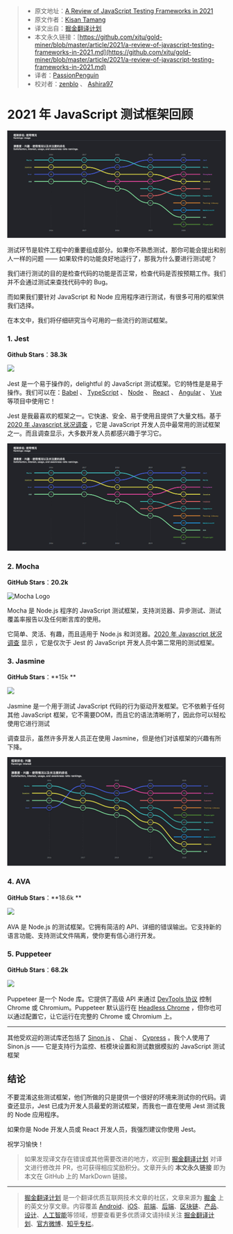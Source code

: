 > * 原文地址：[A Review of JavaScript Testing Frameworks in 2021](https://medium.com/javascript-in-plain-english/a-review-of-javascript-testing-frameworks-in-2021-fe5934567c2a)
> * 原文作者：[Kisan Tamang](https://medium.com/@kisantamang)
> * 译文出自：[掘金翻译计划](https://github.com/xitu/gold-miner)
> * 本文永久链接：[https://github.com/xitu/gold-miner/blob/master/article/2021/a-review-of-javascript-testing-frameworks-in-2021.md](https://github.com/xitu/gold-miner/blob/master/article/2021/a-review-of-javascript-testing-frameworks-in-2021.md)
> * 译者：[PassionPenguin](https://github.com/PassionPenguin)
> * 校对者：[zenblo](https://github.com/zenblo) 、 [Ashira97](https://github.com/Ashira97)

# 2021 年 JavaScript 测试框架回顾

![JavaScript 测试框架的使用情况，数据来源《2020 年 Javascript 状况调查》](https://github.com/PassionPenguin/gold-miner-images/blob/master/a-review-of-javascript-testing-frameworks-in-2021-UsageRanking.jpg?raw=true)

测试环节是软件工程中的重要组成部分。如果你不熟悉测试，那你可能会提出和别人一样的问题 —— 如果软件的功能良好地运行了，那我为什么要进行测试呢？

我们进行测试的目的是检查代码的功能是否正常，检查代码是否按预期工作。我们并不会通过测试来查找代码中的 Bug。

而如果我们要针对 JavaScript 和 Node 应用程序进行测试，有很多可用的框架供我们选择。

在本文中，我们将仔细研究当今可用的一些流行的测试框架。

### 1. Jest

**Github Stars**：**38.3k**

![](https://cdn-images-1.medium.com/max/2000/0*ORx4FzFx1702SS1x.png)

Jest 是一个易于操作的，delightful 的 JavaScript 测试框架。它的特性是是易于操作。我们可以在：[Babel](https://babeljs.io/)
、 [TypeScript](https://www.typescriptlang.org/) 、 [Node](https://nodejs.org/en/) 、 [React](https://reactjs.org/)
、 [Angular](https://angular.io/) 、 [Vue](https://vuejs.org/) 等项目中使用它！

Jest 是我最喜欢的框架之一。它快速、安全、易于使用且提供了大量文档。基于 [2020 年 Javascript 状况调查](https://2020.stateofjs.com/zh-cn/) ，它是 JavaScript
开发人员中最常用的测试框架之一。而且调查显示，大多数开发人员都感兴趣于学习它。

![JavaScript 测试框架的使用情况，数据来源《2020 年 Javascript 状况调查》](https://github.com/PassionPenguin/gold-miner-images/blob/master/a-review-of-javascript-testing-frameworks-in-2021-UsageRanking.jpg?raw=true)

### 2. Mocha

**GitHub Stars**：**20.2k**

![Mocha Logo](https://cdn-images-1.medium.com/max/2000/1*if41jUf_RLXNEjCSz-2aBQ.png)

Mocha 是 Node.js 程序的 JavaScript 测试框架，支持浏览器、异步测试、测试覆盖率报告以及任何断言库的使用。

它简单、灵活、有趣，而且适用于 Node.js 和浏览器。[2020 年 Javascript 状况调查](https://2020.stateofjs.com/zh-cn/) 显示 ，它是仅次于 Jest 的 JavaScript
开发人员中第二常用的测试框架。

### 3. Jasmine

**GitHub Stars**：**15k **

![](https://cdn-images-1.medium.com/max/NaN/1*4deASSS8X3i5_G0zBiYXDA.png)

Jasmine 是一个用于测试 JavaScript 代码的行为驱动开发框架。它不依赖于任何其他 JavaScript 框架，它不需要DOM，而且它的语法清晰明了，因此你可以轻松使用它进行测试

调查显示，虽然许多开发人员正在使用 Jasmine，但是他们对该框架的兴趣有所下降。

![JavaScript 测试框架的兴趣情况，数据来源《2020 年 Javascript 状况》](https://github.com/PassionPenguin/gold-miner-images/blob/master/a-review-of-javascript-testing-frameworks-in-2021-InterestRanking.jpg?raw=true)

### 4. AVA

**GitHub Stars**：**18.6k **

![](https://cdn-images-1.medium.com/max/2000/0*_MnNTc5DD3wLQJMu)

AVA 是 Node.js 的测试框架。它拥有简洁的 API、详细的错误输出。它支持新的语言功能、支持测试文件隔离，使你更有信心进行开发。

### 5. Puppeteer

**GitHub Stars**：**68.2k**

![](https://cdn-images-1.medium.com/max/2560/0*gfOux77U2JV6g3C5)

Puppeteer 是一个 Node 库。它提供了高级 API 来通过 [DevTools 协议](https://chromedevtools.github.io/devtools-protocol/) 控制 Chrome 或
Chromium。Puppeteer 默认运行在 [Headless Chrome](https://developers.google.com/web/updates/2017/04/headless-chrome)
，但你也可以通过配置它，让它运行在完整的 Chrome 或 Chromium 上。

---

其他受欢迎的测试库还包括了 [Sinon.js](https://github.com/sinonjs/) 、 [Chai](https://www.chaijs.com/)
、 [Cypress](https://www.cypress.io/) 。我个人使用了 Sinon.js —— 它是支持行为监控、桩模块设置和测试数据模拟的 JavaScript 测试框架

## 结论

不要混淆这些测试框架，他们所做的只是提供一个很好的环境来测试你的代码。调查还显示，Jest 已成为开发人员最爱的测试框架，而我也一直在使用 Jest 测试我的 Node 应用程序。

如果你是 Node 开发人员或 React 开发人员，我强烈建议你使用 Jest。

祝学习愉快！

> 如果发现译文存在错误或其他需要改进的地方，欢迎到 [掘金翻译计划](https://github.com/xitu/gold-miner) 对译文进行修改并 PR，也可获得相应奖励积分。文章开头的 **本文永久链接** 即为本文在 GitHub 上的 MarkDown 链接。

---

> [掘金翻译计划](https://github.com/xitu/gold-miner) 是一个翻译优质互联网技术文章的社区，文章来源为 [掘金](https://juejin.im) 上的英文分享文章。内容覆盖 [Android](https://github.com/xitu/gold-miner#android)、[iOS](https://github.com/xitu/gold-miner#ios)、[前端](https://github.com/xitu/gold-miner#前端)、[后端](https://github.com/xitu/gold-miner#后端)、[区块链](https://github.com/xitu/gold-miner#区块链)、[产品](https://github.com/xitu/gold-miner#产品)、[设计](https://github.com/xitu/gold-miner#设计)、[人工智能](https://github.com/xitu/gold-miner#人工智能)等领域，想要查看更多优质译文请持续关注 [掘金翻译计划](https://github.com/xitu/gold-miner)、[官方微博](http://weibo.com/juejinfanyi)、[知乎专栏](https://zhuanlan.zhihu.com/juejinfanyi)。
